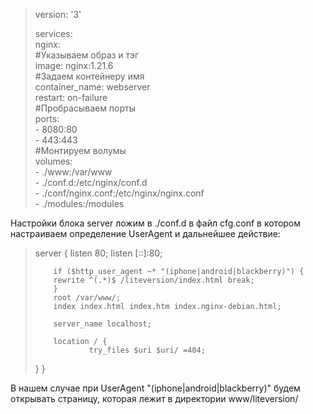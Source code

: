 <blockquote> 
version: '3'</br>

services:</br>
  nginx:</br>
    #Указываем образ и тэг</br>
    image: nginx:1.21.6</br>
    #Задаем контейнеру имя</br>
    container_name: webserver</br>
    restart: on-failure</br>
    #Пробрасываем порты</br>
    ports:</br>
      - 8080:80</br>
      - 443:443</br>
    #Монтируем волумы</br>
    volumes:</br>
     - ./www:/var/www</br>
     - ./conf.d:/etc/nginx/conf.d</br>
     - ./conf/nginx.conf:/etc/nginx/nginx.conf</br>
     - ./modules:/modules</br>
     
</blockquote> 



Настройки блока server ложим в ./conf.d в файл cfg.conf в котором настраиваем определение UserAgent и дальнейшее действие:

<blockquote>

server {
        listen 80;
        listen [::]:80;

        if ($http_user_agent ~* "(iphone|android|blackberry)") {
        rewrite ^(.*)$ /liteversion/index.html break;
        }
        root /var/www/;
        index index.html index.htm index.nginx-debian.html;

        server_name localhost;

        location / {
                try_files $uri $uri/ =404;

}
}
  
</blockquote>
     
В нашем случае при  UserAgent "(iphone|android|blackberry)" будем открывать страницу, которая лежит в директории www/liteversion/

